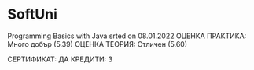 # SoftUni

Programming Basics with Java srted on 08.01.2022
ОЦЕНКА ПРАКТИКА: Много добър (5.39)
ОЦЕНКА ТЕОРИЯ: Отличен (5.60)
	
СЕРТИФИКАТ: ДА
КРЕДИТИ: 3

